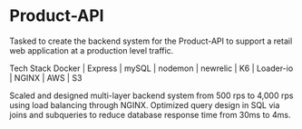 # Product-API

Tasked to create the backend system for the Product-API to support a retail web application at a production level traffic. 

Tech Stack
Docker | Express | mySQL | nodemon | newrelic | K6 | Loader-io | NGINX | AWS | S3

Scaled and designed multi-layer backend system from 500 rps to 4,000 rps using load balancing through NGINX.
Optimized query design in SQL via joins and subqueries to reduce database response time from 30ms to 4ms.
